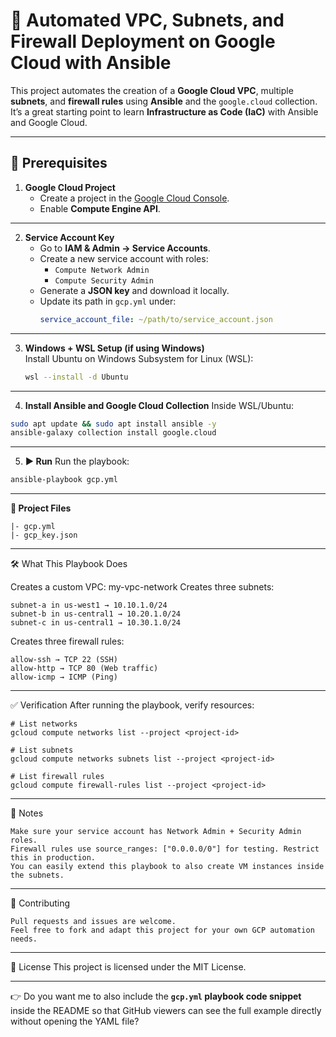 # 🚀 Automated VPC, Subnets, and Firewall Deployment on Google Cloud with Ansible

This project automates the creation of a **Google Cloud VPC**, multiple **subnets**, and **firewall rules** using **Ansible** and the `google.cloud` collection.  
It’s a great starting point to learn **Infrastructure as Code (IaC)** with Ansible and Google Cloud.

---

## 📌 Prerequisites

1. **Google Cloud Project**  
   - Create a project in the [Google Cloud Console](https://console.cloud.google.com/).  
   - Enable **Compute Engine API**.

---

2. **Service Account Key**  
   - Go to **IAM & Admin → Service Accounts**.  
   - Create a new service account with roles:
     - `Compute Network Admin`
     - `Compute Security Admin`
   - Generate a **JSON key** and download it locally.  
   - Update its path in `gcp.yml` under:
     ```yaml
     service_account_file: ~/path/to/service_account.json
     ```

---

3. **Windows + WSL Setup (if using Windows)**  
   Install Ubuntu on Windows Subsystem for Linux (WSL):  
   ```bash
   wsl --install -d Ubuntu
   ```
---

4. **Install Ansible and Google Cloud Collection**
Inside WSL/Ubuntu:
```bash
sudo apt update && sudo apt install ansible -y
ansible-galaxy collection install google.cloud
```

---

5. **▶️ Run**
Run the playbook:
```bash
ansible-playbook gcp.yml
```

---

**📂 Project Files**
```
|- gcp.yml
|- gcp_key.json
```

---

🛠️ What This Playbook Does

Creates a custom VPC: my-vpc-network
Creates three subnets:
```
subnet-a in us-west1 → 10.10.1.0/24
subnet-b in us-central1 → 10.20.1.0/24
subnet-c in us-central1 → 10.30.1.0/24
```
Creates three firewall rules:
```
allow-ssh → TCP 22 (SSH)
allow-http → TCP 80 (Web traffic)
allow-icmp → ICMP (Ping)
```

---

✅ Verification
After running the playbook, verify resources:
```
# List networks
gcloud compute networks list --project <project-id>

# List subnets
gcloud compute networks subnets list --project <project-id>

# List firewall rules
gcloud compute firewall-rules list --project <project-id>
```

---

📌 Notes
```
Make sure your service account has Network Admin + Security Admin roles.
Firewall rules use source_ranges: ["0.0.0.0/0"] for testing. Restrict this in production.
You can easily extend this playbook to also create VM instances inside the subnets.
```

---

🤝 Contributing
```
Pull requests and issues are welcome.
Feel free to fork and adapt this project for your own GCP automation needs.
```

---

📜 License
This project is licensed under the MIT License.

---

👉 Do you want me to also include the **`gcp.yml` playbook code snippet** inside the README so that GitHub viewers can see the full example directly without opening the YAML file?
